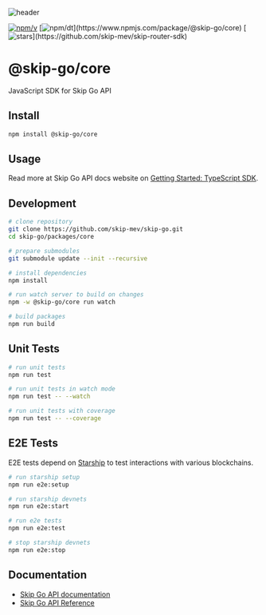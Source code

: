 ![header](https://files.readme.io/4f92aa7-DALLE_Cover_Photo_1..png)

[![npm/v](https://badgen.net/npm/v/@skip-go/core)](https://www.npmjs.com/package/@skip-go/core)
[![npm/dt](https://badgen.net/npm/dt/@skip-go/core?)](https://www.npmjs.com/package/@skip-go/core)
[![stars](https://badgen.net/github/stars/skip-mev/skip-router-sdk?)](https://github.com/skip-mev/skip-router-sdk)

# @skip-go/core

JavaScript SDK for Skip Go API

## Install

```bash
npm install @skip-go/core
```

## Usage

Read more at Skip Go API docs website on [Getting Started: TypeScript SDK](https://docs.skip.build/go/general/getting-started).

## Development

```bash
# clone repository
git clone https://github.com/skip-mev/skip-go.git
cd skip-go/packages/core

# prepare submodules
git submodule update --init --recursive

# install dependencies
npm install

# run watch server to build on changes
npm -w @skip-go/core run watch

# build packages
npm run build
```

## Unit Tests

```bash
# run unit tests
npm run test

# run unit tests in watch mode
npm run test -- --watch

# run unit tests with coverage
npm run test -- --coverage
```

## E2E Tests

E2E tests depend on [Starship](https://starship.cosmology.tech) to test interactions with various blockchains.

```bash
# run starship setup
npm run e2e:setup

# run starship devnets
npm run e2e:start

# run e2e tests
npm run e2e:test

# stop starship devnets
npm run e2e:stop
```

## Documentation

- [Skip Go API documentation](https://docs.skip.build/go)
- [Skip Go API Reference](https://docs.skip.build/go/api-reference/prod/info/get-v2infochains)
